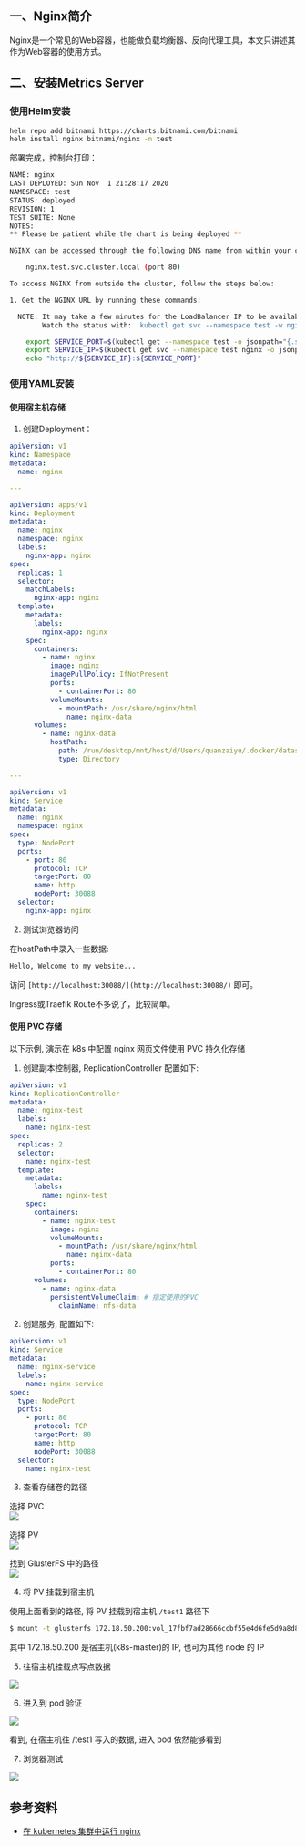 <a name="495dd98d"></a>
## 一、Nginx简介
Nginx是一个常见的Web容器，也能做负载均衡器、反向代理工具，本文只讲述其作为Web容器的使用方式。

<a name="n78wr"></a>
## 二、安装Metrics Server
<a name="FQdYW"></a>
### 使用Helm安装
```bash
helm repo add bitnami https://charts.bitnami.com/bitnami
helm install nginx bitnami/nginx -n test
```
部署完成，控制台打印：
```bash
NAME: nginx
LAST DEPLOYED: Sun Nov  1 21:28:17 2020
NAMESPACE: test
STATUS: deployed
REVISION: 1
TEST SUITE: None
NOTES:
** Please be patient while the chart is being deployed **

NGINX can be accessed through the following DNS name from within your cluster:

    nginx.test.svc.cluster.local (port 80)

To access NGINX from outside the cluster, follow the steps below:

1. Get the NGINX URL by running these commands:

  NOTE: It may take a few minutes for the LoadBalancer IP to be available.
        Watch the status with: 'kubectl get svc --namespace test -w nginx'

    export SERVICE_PORT=$(kubectl get --namespace test -o jsonpath="{.spec.ports[0].port}" services nginx)
    export SERVICE_IP=$(kubectl get svc --namespace test nginx -o jsonpath='{.status.loadBalancer.ingress[0].ip}')
    echo "http://${SERVICE_IP}:${SERVICE_PORT}"
```

<a name="D8xD5"></a>
### 使用YAML安装
<a name="vlI9V"></a>
#### 使用宿主机存储

1. 创建Deployment：

```yaml
apiVersion: v1
kind: Namespace
metadata:
  name: nginx

---

apiVersion: apps/v1
kind: Deployment
metadata:
  name: nginx
  namespace: nginx
  labels:
    nginx-app: nginx
spec:
  replicas: 1
  selector:
    matchLabels:
      nginx-app: nginx
  template:
    metadata:
      labels:
        nginx-app: nginx
    spec:
      containers:
        - name: nginx
          image: nginx
          imagePullPolicy: IfNotPresent
          ports:
            - containerPort: 80
          volumeMounts:
            - mountPath: /usr/share/nginx/html
              name: nginx-data
      volumes:
        - name: nginx-data
          hostPath:
            path: /run/desktop/mnt/host/d/Users/quanzaiyu/.docker/datas/nginx/html
            type: Directory

---

apiVersion: v1
kind: Service
metadata:
  name: nginx
  namespace: nginx
spec:
  type: NodePort
  ports:
    - port: 80
      protocol: TCP
      targetPort: 80
      name: http
      nodePort: 30088
  selector:
    nginx-app: nginx
```

2. 测试浏览器访问

在hostPath中录入一些数据:

```bash
Hello, Welcome to my website...
```

访问 `[http://localhost:30088/](http://localhost:30088/)` 即可。

Ingress或Traefik Route不多说了，比较简单。

<a name="gjuxH"></a>
#### 使用 PVC 存储

以下示例, 演示在 k8s 中配置 nginx 网页文件使用 PVC 持久化存储

1. 创建副本控制器, ReplicationController 配置如下:

```yaml
apiVersion: v1
kind: ReplicationController
metadata:
  name: nginx-test
  labels:
    name: nginx-test
spec:
  replicas: 2
  selector:
    name: nginx-test
  template:
    metadata:
      labels:
        name: nginx-test
    spec:
      containers:
        - name: nginx-test
          image: nginx
          volumeMounts:
            - mountPath: /usr/share/nginx/html
              name: nginx-data
          ports:
            - containerPort: 80
      volumes:
        - name: nginx-data
          persistentVolumeClaim: # 指定使用的PVC
            claimName: nfs-data
```

2. 创建服务, 配置如下:

```yaml
apiVersion: v1
kind: Service
metadata:
  name: nginx-service
  labels:
    name: nginx-service
spec:
  type: NodePort
  ports:
    - port: 80
      protocol: TCP
      targetPort: 80
      name: http
      nodePort: 30088
  selector:
    name: nginx-test
```

3. 查看存储卷的路径

选择 PVC<br />![](https://cdn.nlark.com/yuque/0/2020/png/2213540/1599814768860-50a0bc22-d45c-48f9-b94c-aa0b709b365d.png#align=left&display=inline&height=906&originHeight=906&originWidth=1899&size=0&status=done&style=none&width=1899)

选择 PV<br />![](https://cdn.nlark.com/yuque/0/2020/png/2213540/1599814793179-f2e6e4f6-3bee-4fd8-a170-be1a0d7338f2.png#align=left&display=inline&height=570&originHeight=570&originWidth=1489&size=0&status=done&style=none&width=1489)

找到 GlusterFS 中的路径<br />![](https://cdn.nlark.com/yuque/0/2020/png/2213540/1599814815206-06ea8188-fa27-419f-81b7-25604c956aaf.png#align=left&display=inline&height=936&originHeight=936&originWidth=1216&size=0&status=done&style=none&width=1216)

4. 将 PV 挂载到宿主机

使用上面看到的路径, 将 PV 挂载到宿主机 `/test1` 路径下

```bash
$ mount -t glusterfs 172.18.50.200:vol_17fbf7ad28666ccbf55e4d6fe5d9a8d8 /test1/
```

其中 172.18.50.200 是宿主机(k8s-master)的 IP, 也可为其他 node 的 IP

5. 往宿主机挂载点写点数据

![](https://cdn.nlark.com/yuque/0/2020/png/2213540/1599814856453-f4e864f9-da7e-429c-906e-a2149ff21c61.png#align=left&display=inline&height=102&originHeight=102&originWidth=1080&size=0&status=done&style=none&width=1080)

6. 进入到 pod 验证

![](https://cdn.nlark.com/yuque/0/2020/png/2213540/1599814885577-4dbd7a2c-e1fa-4d10-af61-3378ef903e88.png#align=left&display=inline&height=244&originHeight=244&originWidth=1104&size=0&status=done&style=none&width=1104)

看到, 在宿主机往 /test1 写入的数据, 进入 pod 依然能够看到

7. 浏览器测试

![](https://cdn.nlark.com/yuque/0/2020/png/2213540/1599814921721-31e7f2fd-222a-4fdf-9721-02ba063758e4.png#align=left&display=inline&height=755&originHeight=755&originWidth=1315&size=0&status=done&style=none&width=1315)

<a name="35808e79"></a>
## 参考资料

- [在 kubernetes 集群中运行 nginx](https://blog.51cto.com/ylw6006/2071845)
